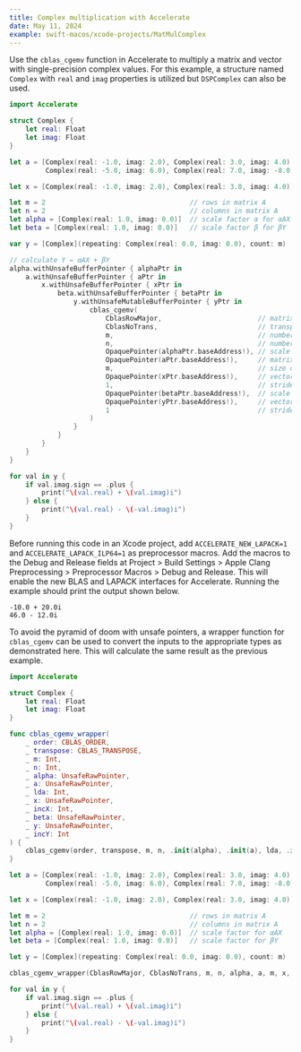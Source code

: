 ```yaml
---
title: Complex multiplication with Accelerate
date: May 11, 2024
example: swift-macos/xcode-projects/MatMulComplex
---
```


Use the `cblas_cgemv` function in Accelerate to multiply a matrix and vector with single-precision complex values. For this example, a structure named `Complex` with `real` and `imag` properties is utilized but `DSPComplex` can also be used.

```swift
import Accelerate

struct Complex {
    let real: Float
    let imag: Float
}

let a = [Complex(real: -1.0, imag: 2.0), Complex(real: 3.0, imag: 4.0),
         Complex(real: -5.0, imag: 6.0), Complex(real: 7.0, imag: -8.0)]

let x = [Complex(real: -1.0, imag: 2.0), Complex(real: 3.0, imag: 4.0)]

let m = 2                                    // rows in matrix A
let n = 2                                    // columns in matrix A
let alpha = [Complex(real: 1.0, imag: 0.0)]  // scale factor α for αAX
let beta = [Complex(real: 1.0, imag: 0.0)]   // scale factor β for βY

var y = [Complex](repeating: Complex(real: 0.0, imag: 0.0), count: m)

// calculate Y ← αAX + βY
alpha.withUnsafeBufferPointer { alphaPtr in
    a.withUnsafeBufferPointer { aPtr in
        x.withUnsafeBufferPointer { xPtr in
            beta.withUnsafeBufferPointer { betaPtr in
                y.withUnsafeMutableBufferPointer { yPtr in
                    cblas_cgemv(
                        CblasRowMajor,                        // matrix layout
                        CblasNoTrans,                         // transpose for matrix A
                        m,                                    // number of rows in matrix A
                        n,                                    // number of columns in matrix A
                        OpaquePointer(alphaPtr.baseAddress!), // scale factor α for αAX
                        OpaquePointer(aPtr.baseAddress!),     // matrix A
                        m,                                    // size of first dimension of matrix A
                        OpaquePointer(xPtr.baseAddress!),     // vector X
                        1,                                    // stride for vector X
                        OpaquePointer(betaPtr.baseAddress!),  // scale factor β for βY
                        OpaquePointer(yPtr.baseAddress!),     // vector Y
                        1                                     // stride for vector Y
                    )
                }
            }
        }
    }
}

for val in y {
    if val.imag.sign == .plus {
        print("\(val.real) + \(val.imag)i")
    } else {
        print("\(val.real) - \(-val.imag)i")
    }
}
```

Before running this code in an Xcode project, add `ACCELERATE_NEW_LAPACK=1` and `ACCELERATE_LAPACK_ILP64=1` as preprocessor macros. Add the macros to the Debug and Release fields at Project > Build Settings > Apple Clang Preprocessing > Preprocessor Macros > Debug and Release. This will enable the new BLAS and LAPACK interfaces for Accelerate. Running the example should print the output shown below.

```text
-10.0 + 20.0i
46.0 - 12.0i
```

To avoid the pyramid of doom with unsafe pointers, a wrapper function for `cblas_cgemv` can be used to convert the inputs to the appropriate types as demonstrated here. This will calculate the same result as the previous example.

```swift
import Accelerate

struct Complex {
    let real: Float
    let imag: Float
}

func cblas_cgemv_wrapper(
    _ order: CBLAS_ORDER,
    _ transpose: CBLAS_TRANSPOSE,
    _ m: Int,
    _ n: Int,
    _ alpha: UnsafeRawPointer,
    _ a: UnsafeRawPointer,
    _ lda: Int,
    _ x: UnsafeRawPointer,
    _ incX: Int,
    _ beta: UnsafeRawPointer,
    _ y: UnsafeRawPointer,
    _ incY: Int
) {
    cblas_cgemv(order, transpose, m, n, .init(alpha), .init(a), lda, .init(x), incX, .init(beta), .init(y), incY)
}

let a = [Complex(real: -1.0, imag: 2.0), Complex(real: 3.0, imag: 4.0),
         Complex(real: -5.0, imag: 6.0), Complex(real: 7.0, imag: -8.0)]

let x = [Complex(real: -1.0, imag: 2.0), Complex(real: 3.0, imag: 4.0)]

let m = 2                                    // rows in matrix A
let n = 2                                    // columns in matrix A
let alpha = [Complex(real: 1.0, imag: 0.0)]  // scale factor for αAX
let beta = [Complex(real: 1.0, imag: 0.0)]   // scale factor for βY

let y = [Complex](repeating: Complex(real: 0.0, imag: 0.0), count: m)

cblas_cgemv_wrapper(CblasRowMajor, CblasNoTrans, m, n, alpha, a, m, x, 1, beta, y, 1)

for val in y {
    if val.imag.sign == .plus {
        print("\(val.real) + \(val.imag)i")
    } else {
        print("\(val.real) - \(-val.imag)i")
    }
}
```
